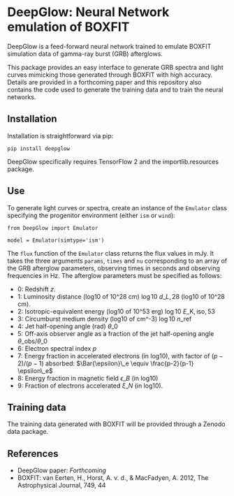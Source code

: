 # DeepGlow: Neural Network emulation of BOXFIT

DeepGlow is a feed-forward neural network trained to emulate BOXFIT simulation data of gamma-ray burst (GRB) afterglows.

This package provides an easy interface to generate GRB spectra and light curves mimicking those generated through BOXFIT with high accuracy. Details are provided in a forthcoming paper and this repository also contains the code used to generate the training data and to train the neural networks.

## Installation

Installation is straightforward via pip:

`pip install deepglow`

DeepGlow specifically requires TensorFlow 2 and the importlib.resources package.

## Use

To generate light curves or spectra, create an instance of the `Emulator` class specifying the progenitor environment (either `ism` or `wind`):

```
from DeepGlow import Emulator

model = Emulator(simtype='ism')
```

The `flux` function of the `Emulator` class returns the flux values in mJy. It takes the three arguments `params`, `times` and `nu` corresponding to an array of the GRB afterglow parameters, observing times in seconds and observing frequencies in Hz. The afterglow parameters must be specified as follows:

- 0: Redshift $z$.
- 1: Luminosity distance (log10 of 10^28 cm) $\log10 \  d\_{L,28}$ (log10 of 10^28 cm).
- 2: Isotropic-equivalent energy (log10 of 10^53 erg) $\log10 \ E\_\mathrm{K,iso,53}$
- 3: Circumburst medium density (log10 of cm^-3) $\log10 \ n\_\mathrm{ref}$
- 4: Jet half-opening angle (rad) $\theta\_0$
- 5: Off-axis observer angle as a fraction of the jet half-opening angle $\theta\_\mathrm{obs} / \theta\_0$
- 6: Electron spectral index $p$
- 7: Energy fraction in accelerated electrons (in log10), with factor of $(p - 2) / (p - 1)$ absorbed: $\Bar{\epsilon}\_e \equiv \frac{p-2}{p-1} \epsilon\_e$
- 8: Energy fraction in magnetic field $\epsilon\_B$ (in log10)
- 9: Fraction of electrons accelerated $\xi\_N$ (in log10).

## Training data

The training data generated with BOXFIT will be provided through a Zenodo data package.

## References

- DeepGlow paper: _Forthcoming_ 
- BOXFIT: van Eerten, H., Horst, A. v. d., & MacFadyen, A. 2012, The Astrophysical Journal, 749, 44

 
